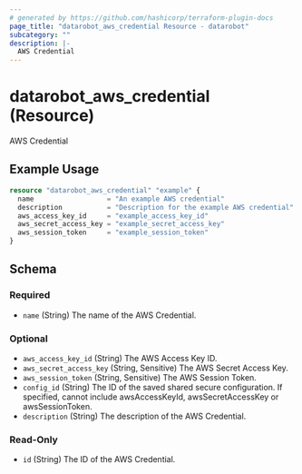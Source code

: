 ```yaml
---
# generated by https://github.com/hashicorp/terraform-plugin-docs
page_title: "datarobot_aws_credential Resource - datarobot"
subcategory: ""
description: |-
  AWS Credential
---
```


# datarobot_aws_credential (Resource)

AWS Credential

## Example Usage

```terraform
resource "datarobot_aws_credential" "example" {
  name                  = "An example AWS credential"
  description           = "Description for the example AWS credential"
  aws_access_key_id     = "example_access_key_id"
  aws_secret_access_key = "example_secret_access_key"
  aws_session_token     = "example_session_token"
}
```

<!-- schema generated by tfplugindocs -->
## Schema

### Required

- `name` (String) The name of the AWS Credential.

### Optional

- `aws_access_key_id` (String) The AWS Access Key ID.
- `aws_secret_access_key` (String, Sensitive) The AWS Secret Access Key.
- `aws_session_token` (String, Sensitive) The AWS Session Token.
- `config_id` (String) The ID of the saved shared secure configuration. If specified, cannot include awsAccessKeyId, awsSecretAccessKey or awsSessionToken.
- `description` (String) The description of the AWS Credential.

### Read-Only

- `id` (String) The ID of the AWS Credential.
